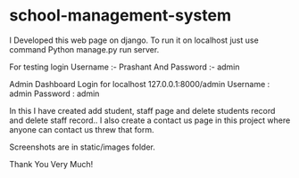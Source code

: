 # school-management-system
I Developed this web page on django.
To run it on localhost just use command 
Python manage.py run server.

For testing login Username :- Prashant
And Password :- admin


Admin Dashboard Login for localhost
127.0.0.1:8000/admin
Username : admin
Password : admin

In this I have created add student, staff page and delete students record and delete staff record..
I also create a contact us page in this project where anyone can contact us threw that form.

Screenshots are in static/images folder.

Thank You Very Much!